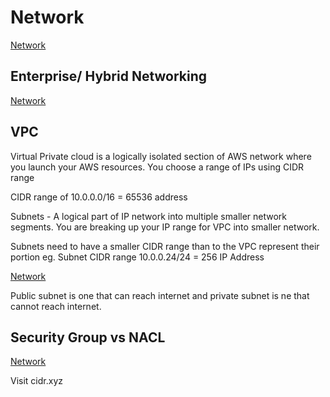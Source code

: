 # Network

[Network](1.png)

## Enterprise/ Hybrid Networking

[Network](2.png)

## VPC

Virtual Private cloud is a logically isolated section of AWS network where you launch your AWS resources. You choose a range of IPs using CIDR range

CIDR range of 10.0.0.0/16 = 65536 address

Subnets - A logical part of IP network into multiple smaller network segments. You are breaking up your IP range for VPC into smaller network.

Subnets need to have a smaller CIDR range than to the VPC represent their portion
eg. Subnet CIDR range 10.0.0.24/24 = 256 IP Address

[Network](3.png)

Public subnet is one that can reach internet and private subnet is ne that cannot reach internet. 

## Security Group vs NACL

[Network](4.png)

Visit cidr.xyz
